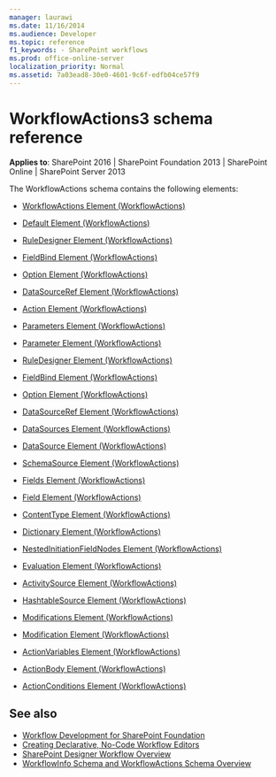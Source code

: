 ```yaml
---
manager: laurawi
ms.date: 11/16/2014
ms.audience: Developer
ms.topic: reference
f1_keywords: - SharePoint workflows
ms.prod: office-online-server
localization_priority: Normal
ms.assetid: 7a03ead8-30e0-4601-9c6f-edfb04ce57f9
---
```


# WorkflowActions3 schema reference

**Applies to**: SharePoint 2016 | SharePoint Foundation 2013 | SharePoint Online | SharePoint Server 2013

The WorkflowActions schema contains the following elements:

- [WorkflowActions Element (WorkflowActions)](workflowactions-element-workflowactions.md)

- [Default Element (WorkflowActions)](default-element-workflowactions.md)

- [RuleDesigner Element (WorkflowActions)](ruledesigner-element-workflowactions.md)

- [FieldBind Element (WorkflowActions)](fieldbind-element-workflowactions.md)

- [Option Element (WorkflowActions)](option-element-workflowactions.md)

- [DataSourceRef Element (WorkflowActions)](datasourceref-element-workflowactions.md)

- [Action Element (WorkflowActions)](action-element-workflowactions.md)

- [Parameters Element (WorkflowActions)](parameters-element-workflowactions.md)

- [Parameter Element (WorkflowActions)](parameter-element-workflowactions.md)

- [RuleDesigner Element (WorkflowActions)](ruledesigner-element-workflowactions.md)

- [FieldBind Element (WorkflowActions)](fieldbind-element-workflowactions.md)

- [Option Element (WorkflowActions)](option-element-workflowactions.md)

- [DataSourceRef Element (WorkflowActions)](datasourceref-element-workflowactions.md)

- [DataSources Element (WorkflowActions)](datasources-element-workflowactions.md)

- [DataSource Element (WorkflowActions)](datasource-element-workflowactions.md)

- [SchemaSource Element (WorkflowActions)](schemasource-element-workflowactions.md)

- [Fields Element (WorkflowActions)](fields-element-workflowactions.md)

- [Field Element (WorkflowActions)](field-element-workflowactions.md)

- [ContentType Element (WorkflowActions)](contenttype-element-workflowactions.md)

- [Dictionary Element (WorkflowActions)](dictionary-element-workflowactions.md)

- [NestedInitiationFieldNodes Element (WorkflowActions)](nestedinitiationfieldnodes-element-workflowactions.md)

- [Evaluation Element (WorkflowActions)](evaluation-element-workflowactions.md)

- [ActivitySource Element (WorkflowActions)](activitysource-element-workflowactions.md)

- [HashtableSource Element (WorkflowActions)](hashtablesource-element-workflowactions.md)

- [Modifications Element (WorkflowActions)](modifications-element-workflowactions.md)

- [Modification Element (WorkflowActions)](modification-element-workflowactions.md)

- [ActionVariables Element (WorkflowActions)](actionvariables-element-workflowactions.md)

- [ActionBody Element (WorkflowActions)](actionbody-element-workflowactions.md)

- [ActionConditions Element (WorkflowActions)](actionconditions-element-workflowactions.md)


## See also

- [Workflow Development for SharePoint Foundation](https://msdn.microsoft.com/library/ad7a5bf2-fab0-4b30-ae0b-46b15f16b491(Office.15).aspx)
- [Creating Declarative, No-Code Workflow Editors](https://msdn.microsoft.com/library/60dfda8d-e724-4d7d-9578-aa239c362dcf(Office.15).aspx)
- [SharePoint Designer Workflow Overview](https://msdn.microsoft.com/library/5ef4e933-564e-4dea-b2f4-c1b621774969(Office.15).aspx)
- [WorkflowInfo Schema and WorkflowActions Schema Overview](https://msdn.microsoft.com/library/25da07cb-b228-43f2-9cdf-c8c71c3eabbb(Office.15).aspx)








